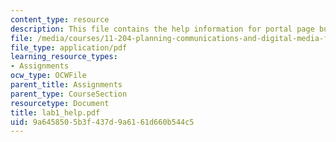 ```yaml
---
content_type: resource
description: This file contains the help information for portal page building.
file: /media/courses/11-204-planning-communications-and-digital-media-fall-2004/9a6458505b3f437d9a6161d660b544c5_lab1_help.pdf
file_type: application/pdf
learning_resource_types:
- Assignments
ocw_type: OCWFile
parent_title: Assignments
parent_type: CourseSection
resourcetype: Document
title: lab1_help.pdf
uid: 9a645850-5b3f-437d-9a61-61d660b544c5
---
```

